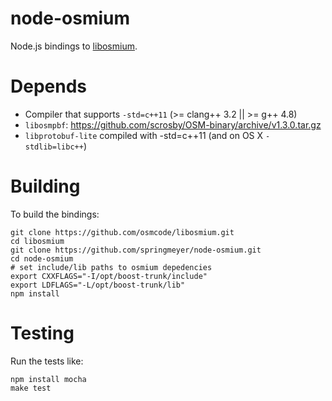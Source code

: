 # node-osmium

Node.js bindings to [libosmium](https://github.com/osmcode/libosmium).


# Depends

 - Compiler that supports `-std=c++11` (>= clang++ 3.2 || >= g++ 4.8)
 - `libosmpbf`: https://github.com/scrosby/OSM-binary/archive/v1.3.0.tar.gz
 - `libprotobuf-lite` compiled with -std=c++11 (and on OS X `-stdlib=libc++`)


# Building

To build the bindings:

    git clone https://github.com/osmcode/libosmium.git
    cd libosmium
    git clone https://github.com/springmeyer/node-osmium.git
    cd node-osmium
    # set include/lib paths to osmium depedencies
    export CXXFLAGS="-I/opt/boost-trunk/include"
    export LDFLAGS="-L/opt/boost-trunk/lib"
    npm install


# Testing

Run the tests like:

    npm install mocha
    make test
